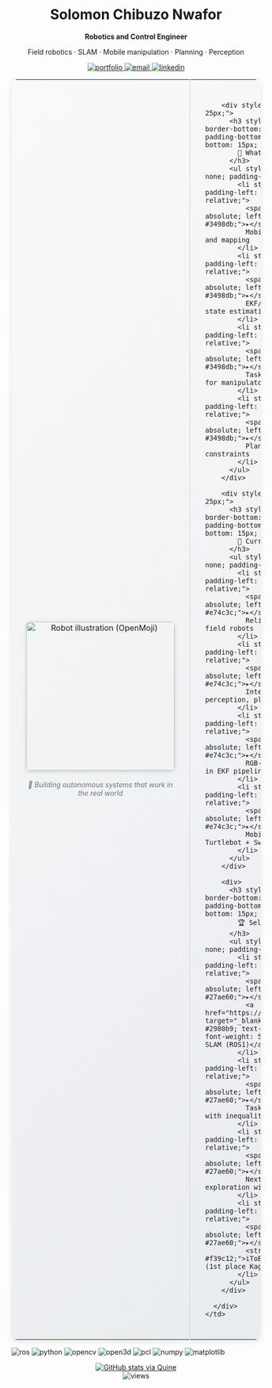 <!-- ===== Hero / Header ===== -->
<div align="center">

<h1>Solomon Chibuzo Nwafor</h1>

<p><strong>Robotics and Control Engineer</strong></p>
<p>Field robotics · SLAM · Mobile manipulation · Planning · Perception</p>

<!-- Action buttons (kept minimal; contact already in sidebar bio) -->
<p>
  <a href="https://nwaforsolomon.netlify.app" target="_blank">
    <img src="https://img.shields.io/badge/Portfolio-000000?logo=vercel&logoColor=white" alt="portfolio">
  </a>
  <a href="mailto:solomon.nwafor@unn.edu.ng">
    <img src="https://img.shields.io/badge/Email-1d72b8?logo=gmail&logoColor=white" alt="email">
  </a>
  <a href="https://www.linkedin.com/in/solomon-chibuzo-nwafor" target="_blank">
    <img src="https://img.shields.io/badge/LinkedIn-0a66c2?logo=linkedin&logoColor=white" alt="linkedin">
  </a>
</p>

</div>

<!-- ===== At-a-glance cards ===== -->
<table width="100%" cellpadding="20" cellspacing="0" style="border-collapse: collapse; background: linear-gradient(135deg, #f8f9fa 0%, #e9ecef 100%); border-radius: 12px; box-shadow: 0 4px 12px rgba(0,0,0,0.1);">
  <tr>
    <td valign="middle" width="42%" align="center" style="padding: 30px; border-right: 2px solid #dee2e6;">
      <div style="text-align: center;">
        <img src="https://raw.githubusercontent.com/hfg-gmuend/openmoji/master/color/svg/1F916.svg" alt="Robot illustration (OpenMoji)" width="300" loading="lazy" style="border-radius: 8px; box-shadow: 0 2px 8px rgba(0,0,0,0.15);">
        <br><br>
        <div style="color: #6c757d; font-size: 14px; font-style: italic;">
          🤖 Building autonomous systems that work in the real world
        </div>
      </div>
    </td>
    <td valign="top" width="58%" style="padding: 30px;">
      <div align="left">
        
        <div style="margin-bottom: 25px;">
          <h3 style="color: #2c3e50; border-bottom: 3px solid #3498db; padding-bottom: 8px; margin-bottom: 15px; font-size: 18px;">
            🔧 What I work on
          </h3>
          <ul style="list-style: none; padding-left: 0;">
            <li style="margin: 8px 0; padding-left: 20px; position: relative;">
              <span style="position: absolute; left: 0; color: #3498db;">▸</span>
              Mobile robot navigation and mapping
            </li>
            <li style="margin: 8px 0; padding-left: 20px; position: relative;">
              <span style="position: absolute; left: 0; color: #3498db;">▸</span>
              EKF/ICP-based SLAM and state estimation
            </li>
            <li style="margin: 8px 0; padding-left: 20px; position: relative;">
              <span style="position: absolute; left: 0; color: #3498db;">▸</span>
              Task-priority control for manipulators
            </li>
            <li style="margin: 8px 0; padding-left: 20px; position: relative;">
              <span style="position: absolute; left: 0; color: #3498db;">▸</span>
              Planning with Dubins constraints
            </li>
          </ul>
        </div>

        <div style="margin-bottom: 25px;">
          <h3 style="color: #2c3e50; border-bottom: 3px solid #e74c3c; padding-bottom: 8px; margin-bottom: 15px; font-size: 18px;">
            🎯 Current focus
          </h3>
          <ul style="list-style: none; padding-left: 0;">
            <li style="margin: 8px 0; padding-left: 20px; position: relative;">
              <span style="position: absolute; left: 0; color: #e74c3c;">▸</span>
              Reliable autonomy for field robots
            </li>
            <li style="margin: 8px 0; padding-left: 20px; position: relative;">
              <span style="position: absolute; left: 0; color: #e74c3c;">▸</span>
              Integration of perception, planning, and control
            </li>
            <li style="margin: 8px 0; padding-left: 20px; position: relative;">
              <span style="position: absolute; left: 0; color: #e74c3c;">▸</span>
              RGB-D point-cloud ICP in EKF pipelines
            </li>
            <li style="margin: 8px 0; padding-left: 20px; position: relative;">
              <span style="position: absolute; left: 0; color: #e74c3c;">▸</span>
              Mobile manipulation on Turtlebot + SwiftPro
            </li>
          </ul>
        </div>

        <div>
          <h3 style="color: #2c3e50; border-bottom: 3px solid #27ae60; padding-bottom: 8px; margin-bottom: 15px; font-size: 18px;">
            🏆 Selected work
          </h3>
          <ul style="list-style: none; padding-left: 0;">
            <li style="margin: 8px 0; padding-left: 20px; position: relative;">
              <span style="position: absolute; left: 0; color: #27ae60;">▸</span>
              <a href="https://github.com/solonso" target="_blank" style="color: #2980b9; text-decoration: none; font-weight: 500;">Pose-Based EKF SLAM (ROS1)</a>
            </li>
            <li style="margin: 8px 0; padding-left: 20px; position: relative;">
              <span style="position: absolute; left: 0; color: #27ae60;">▸</span>
              Task-priority control with inequality constraints
            </li>
            <li style="margin: 8px 0; padding-left: 20px; position: relative;">
              <span style="position: absolute; left: 0; color: #27ae60;">▸</span>
              Next-Best-View exploration with a Dubins planner
            </li>
            <li style="margin: 8px 0; padding-left: 20px; position: relative;">
              <span style="position: absolute; left: 0; color: #27ae60;">▸</span>
              <strong style="color: #f39c12;">iToBoS lesion detection (1st place Kaggle)</strong>
            </li>
          </ul>
        </div>

      </div>
    </td>
  </tr>
</table>

<!-- ===== Tech tags (compact, dark-mode friendly) ===== -->
<p>
  <img src="https://img.shields.io/badge/ROS-22314E?logo=ros&logoColor=white" alt="ros">
  <img src="https://img.shields.io/badge/Python-3776ab?logo=python&logoColor=white" alt="python">
  <img src="https://img.shields.io/badge/OpenCV-5C3EE8?logo=opencv&logoColor=white" alt="opencv">
  <img src="https://img.shields.io/badge/Open3D-111111" alt="open3d">
  <img src="https://img.shields.io/badge/PCL-111111" alt="pcl">
  <img src="https://img.shields.io/badge/NumPy-013243?logo=numpy&logoColor=white" alt="numpy">
  <img src="https://img.shields.io/badge/Matplotlib-0C5A5A?logo=matplotlib&logoColor=white" alt="matplotlib">
</p>

<!-- ===== Optional stats row (kept subtle) ===== -->
<p align="center">
  <a href="https://quine.sh?utm_source=widgets&utm_campaign=solonso">
    <img src="https://stats.quine.sh/solonso/github?theme=dark" alt="GitHub stats via Quine">
  </a>
  <br>
  <img src="https://komarev.com/ghpvc/?username=solonso&style=flat-square" alt="views">
</p>

<!-- End hero -->
